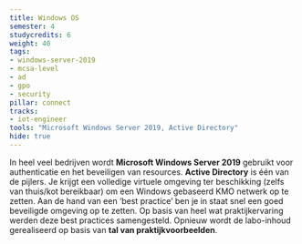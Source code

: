 ```yaml
---
title: Windows OS
semester: 4
studycredits: 6
weight: 40
tags:
- windows-server-2019
- mcsa-level
- ad
- gpo
- security
pillar: connect
tracks:
- iot-engineer
tools: "Microsoft Windows Server 2019, Active Directory"
hide: true
---
```


In heel veel bedrijven wordt **Microsoft Windows Server 2019** gebruikt voor authenticatie en het beveiligen van resources. **Active Directory** is één van de pijlers. Je krijgt een volledige virtuele omgeving ter beschikking (zelfs van thuis/kot bereikbaar) om een Windows gebaseerd KMO netwerk op te zetten. Aan de hand van een ‘best practice’ ben je in staat snel een goed beveiligde omgeving op te zetten. Op basis van heel wat praktijkervaring werden deze best practices samengesteld. Opnieuw wordt de labo-inhoud gerealiseerd op basis van **tal van praktijkvoorbeelden**.

